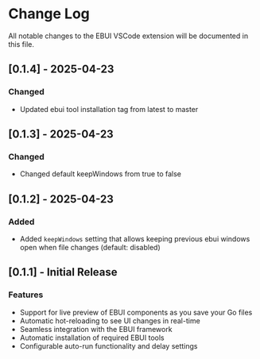 # Change Log

All notable changes to the EBUI VSCode extension will be documented in this file.

## [0.1.4] - 2025-04-23

### Changed

- Updated ebui tool installation tag from latest to master

## [0.1.3] - 2025-04-23

### Changed

- Changed default keepWindows from true to false

## [0.1.2] - 2025-04-23

### Added

- Added `keepWindows` setting that allows keeping previous ebui windows open when file changes (default: disabled)

## [0.1.1] - Initial Release

### Features

- Support for live preview of EBUI components as you save your Go files
- Automatic hot-reloading to see UI changes in real-time
- Seamless integration with the EBUI framework
- Automatic installation of required EBUI tools
- Configurable auto-run functionality and delay settings
